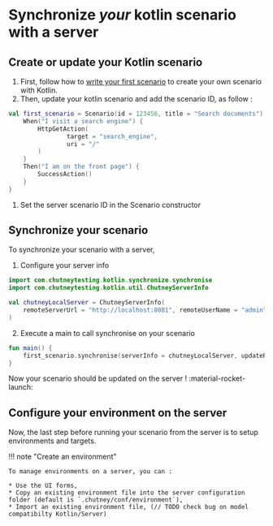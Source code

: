 # Synchronize *your* kotlin scenario with a server

## Create or update your Kotlin scenario

1. First, follow how to [write your first scenario](/getting_started/write/#write-a-scenario) to create your own scenario with Kotlin.
2. Then, update your kotlin scenario and add the scenario ID, as follow :

``` kotlin 
val first_scenario = Scenario(id = 123456, title = "Search documents") { // (1)
    When("I visit a search engine") {
        HttpGetAction(
                target = "search_engine",
                uri = "/"
        )
    }
    Then("I am on the front page") {
        SuccessAction()
    }
}
```

1. Set the server scenario ID in the Scenario constructor

## Synchronize your scenario

To synchronize your scenario with a server,

1. Configure your server info
``` kotlin 
import com.chutneytesting.kotlin.synchronize.synchronise
import com.chutneytesting.kotlin.util.ChutneyServerInfo

val chutneyLocalServer = ChutneyServerInfo(
    remoteServerUrl = "http://localhost:8081", remoteUserName = "admin", remoteUserPassword = "admin"
)
```

2. Execute a main to call synchronise on your scenario
``` kotlin
fun main() {
    first_scenario.synchronise(serverInfo = chutneyLocalServer, updateRemote = true)
}
```

Now your scenario should be updated on the server ! :material-rocket-launch:

## Configure your environment on the server

Now, the last step before running your scenario from the server is to setup environments and targets.

!!! note "Create an environment"

    To manage environments on a server, you can :

    * Use the UI forms,
    * Copy an existing environment file into the server configuration folder (default is `.chutney/conf/environment`),
    * Import an existing environment file, (// TODO check bug on model compatibilty Kotlin/Server)
